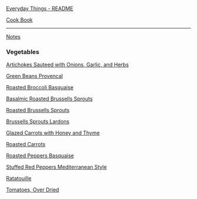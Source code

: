 [Everyday Things - README](https://github.com/vmsmith/EDT/blob/master/README.md)

[Cook Book](https://github.com/vmsmith/CookBook/blob/master/README.md)  

-----  

[Notes]()  

### Vegetables     

[Artichokes Sauteed with Onions, Garlic, and Herbs](https://github.com/vmsmith/CookBook/blob/master/veg_artichokes_sauteed.md)

[Green Beans Provencal](https://github.com/vmsmith/CookBook/blob/master/veg_green_beans_provencal.md)

[Roasted Broccoli Basquaise](https://github.com/vmsmith/CookBook/blob/master/veg_broccoli_roasted.md)  

[Basalmic Roasted Brussells Sprouts](https://github.com/vmsmith/CookBook/blob/master/veg_brussells_sprouts_roasted1.md)  

[Roasted Brussells Sprouts](https://github.com/vmsmith/CookBook/blob/master/veg_brussels-sprouts_roasted2.md)  

[Brussells Sprouts Lardons]()  

[Glazed Carrots with Honey and Thyme](https://github.com/vmsmith/CookBook/blob/master/veg_carrots_glazed1.md)  

[Roasted Carrots](https://github.com/vmsmith/CookBook/blob/master/veg_carrots_roasted.md)  

[Roasted Peppers Basquaise](https://github.com/vmsmith/CookBook/blob/master/veg_peppers_roasted_basquaise.md)  

[Stuffed Red Peppers Mediterranean Style](https://github.com/vmsmith/CookBook/blob/master/veg_peppers_stuffed.md)  

[Ratatouille](https://github.com/vmsmith/CookBook/blob/master/veg_ratatouille.md)   

[Tomatoes, Over Dried](https://github.com/vmsmith/CookBook/blob/master/veg_tomatoes_oven-dried.md)  
